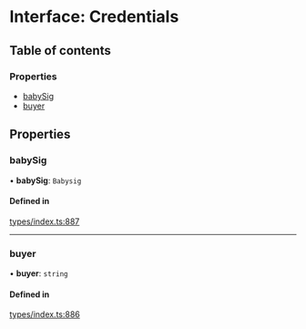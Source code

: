 # Interface: Credentials

## Table of contents

### Properties

- [babySig](Credentials.md#babysig)
- [buyer](Credentials.md#buyer)

## Properties

### babySig

• **babySig**: `Babysig`

#### Defined in

[types/index.ts:887](https://github.com/nevermined-io/components-catalog/blob/4f74426/catalog/src/types/index.ts#L887)

___

### buyer

• **buyer**: `string`

#### Defined in

[types/index.ts:886](https://github.com/nevermined-io/components-catalog/blob/4f74426/catalog/src/types/index.ts#L886)
